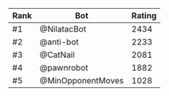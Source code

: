 Rank|Bot|Rating
---|---|---
#1|@NilatacBot|2434
#2|@anti-bot|2233
#3|@CatNail|2081
#4|@pawnrobot|1882
#5|@MinOpponentMoves|1028
